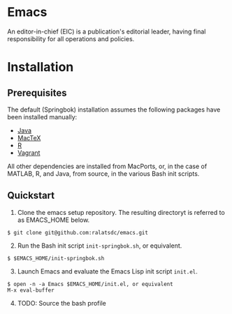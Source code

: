 # Emacs

An editor-in-chief (EIC) is a publication's editorial leader, having final responsibility for all operations and policies.

# Installation

## Prerequisites

The default (Springbok) installation assumes the following packages have been installed manually:
+ [Java](https://www.java.com/en/)
+ [MacTeX](https://tug.org/mactex/mactex-download.html)
+ [R](https://cran.r-project.org/bin/macosx/)
+ [Vagrant](https://www.vagrantup.com/downloads.html)

All other dependencies are installed from MacPorts, or, in the case of MATLAB, R, and Java, from source, in the various Bash init scripts.

## Quickstart

1. Clone the emacs setup repository. The resulting directoryt is referred to as EMACS_HOME below.
```
$ git clone git@github.com:ralatsdc/emacs.git
```
2. Run the Bash init script `init-springbok.sh`, or equivalent.
```
$ $EMACS_HOME/init-springbok.sh
```
3. Launch Emacs and evaluate the Emacs Lisp init script `init.el`.
```
$ open -n -a Emacs $EMACS_HOME/init.el, or equivalent
M-x eval-buffer
```
4. TODO: Source the bash profile
